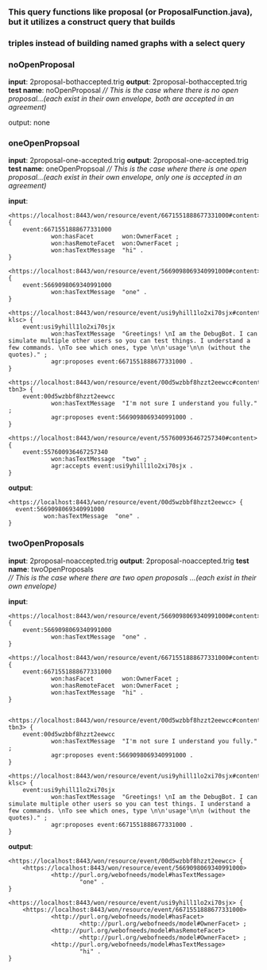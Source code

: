 ### This query functions like proposal (or ProposalFunction.java), but it utilizes a construct query that builds
### triples instead of building named graphs with a select query
### noOpenProposal
**input**: 2proposal-bothaccepted.trig
**output**: 2proposal-bothaccepted.trig
**test name**: noOpenProposal
*// This is the case where there is no open proposal...(each exist in their own envelope, both are accepted in an agreement)*
 
 output: none
 
 ### oneOpenPropsoal
**input**: 2proposal-one-accepted.trig
**output**: 2proposal-one-accepted.trig
**test name**:  oneOpenPropsoal
*// This is the case where there is one open proposal...(each exist in their own envelope, only one is accepted in an agreement)*

**input**:

```
<https://localhost:8443/won/resource/event/6671551888677331000#content> {
    event:6671551888677331000
            won:hasFacet        won:OwnerFacet ;
            won:hasRemoteFacet  won:OwnerFacet ;
            won:hasTextMessage  "hi" .
}

<https://localhost:8443/won/resource/event/5669098069340991000#content> {
    event:5669098069340991000
            won:hasTextMessage  "one" .
}

<https://localhost:8443/won/resource/event/usi9yhill1lo2xi70sjx#content-klsc> {
    event:usi9yhill1lo2xi70sjx
            won:hasTextMessage  "Greetings! \nI am the DebugBot. I can simulate multiple other users so you can test things. I understand a few commands. \nTo see which ones, type \n\n'usage'\n\n (without the quotes)." ;
            agr:proposes event:6671551888677331000 .
}

<https://localhost:8443/won/resource/event/00d5wzbbf8hzzt2eewcc#content-tbn3> {
    event:00d5wzbbf8hzzt2eewcc
            won:hasTextMessage  "I'm not sure I understand you fully." ;
            agr:proposes event:5669098069340991000 .
}

<https://localhost:8443/won/resource/event/557600936467257340#content> {
    event:557600936467257340
            won:hasTextMessage  "two" ;
            agr:accepts event:usi9yhill1lo2xi70sjx .
}
```

**output**:  

  ```
  <https://localhost:8443/won/resource/event/00d5wzbbf8hzzt2eewcc> {
    event:5669098069340991000
            won:hasTextMessage  "one" .
}
 ```

### twoOpenProposals  
**input**: 2proposal-noaccepted.trig
**output**: 2proposal-noaccepted.trig
**test name**: twoOpenProposals   
*// This is the case where there are two open proposals ...(each exist in their own envelope)*

**input**:

```
<https://localhost:8443/won/resource/event/5669098069340991000#content> {
    event:5669098069340991000
            won:hasTextMessage  "one" .
}

<https://localhost:8443/won/resource/event/6671551888677331000#content> {
    event:6671551888677331000
            won:hasFacet        won:OwnerFacet ;
            won:hasRemoteFacet  won:OwnerFacet ;
            won:hasTextMessage  "hi" .
}


<https://localhost:8443/won/resource/event/00d5wzbbf8hzzt2eewcc#content-tbn3> {
    event:00d5wzbbf8hzzt2eewcc
            won:hasTextMessage  "I'm not sure I understand you fully." ;
            agr:proposes event:5669098069340991000 .
}

<https://localhost:8443/won/resource/event/usi9yhill1lo2xi70sjx#content-klsc> {
    event:usi9yhill1lo2xi70sjx
            won:hasTextMessage  "Greetings! \nI am the DebugBot. I can simulate multiple other users so you can test things. I understand a few commands. \nTo see which ones, type \n\n'usage'\n\n (without the quotes)." ;
            agr:proposes event:6671551888677331000 .
}
```

**output**: 

```
<https://localhost:8443/won/resource/event/00d5wzbbf8hzzt2eewcc> {
    <https://localhost:8443/won/resource/event/5669098069340991000>
            <http://purl.org/webofneeds/model#hasTextMessage>
                    "one" .
}

<https://localhost:8443/won/resource/event/usi9yhill1lo2xi70sjx> {
    <https://localhost:8443/won/resource/event/6671551888677331000>
            <http://purl.org/webofneeds/model#hasFacet>
                    <http://purl.org/webofneeds/model#OwnerFacet> ;
            <http://purl.org/webofneeds/model#hasRemoteFacet>
                    <http://purl.org/webofneeds/model#OwnerFacet> ;
            <http://purl.org/webofneeds/model#hasTextMessage>
                    "hi" .
}
```